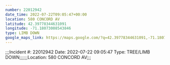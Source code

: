 ```yaml
---
number: 22012942
date_time: 2022-07-22T09:05:47+00:00
location: 580 CONCORD AV
latitude: 42.39778344631091
longitude: -71.18073008543846
type: LIMB DOWN
google_maps_link: https://maps.google.com/?q=42.39778344631091,-71.18073008543846
---
```


;;;Incident #: 22012942  Date: 2022-07-22 09:05:47   Type: TREE/LIMB DOWN;;;;;;Location: 580 CONCORD AV;;;

